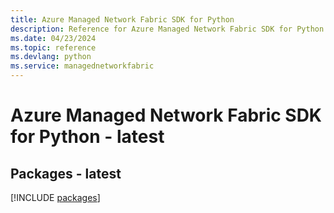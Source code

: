 ```yaml
---
title: Azure Managed Network Fabric SDK for Python
description: Reference for Azure Managed Network Fabric SDK for Python
ms.date: 04/23/2024
ms.topic: reference
ms.devlang: python
ms.service: managednetworkfabric
---
```

# Azure Managed Network Fabric SDK for Python - latest
## Packages - latest
[!INCLUDE [packages](managed-network-fabric-index.md)]